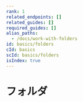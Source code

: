 ```yaml
---
rank: 1
related_endpoints: []
related_guides: []
required_guides: []
alias_paths:
  - /docs/work-with-folders
id: basics/folders
cId: basics
scId: basics/folders
isIndex: true
---
```

# フォルダ
